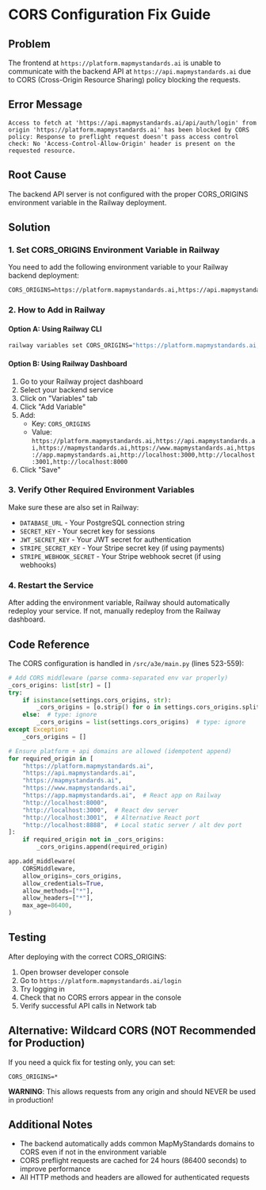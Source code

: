 # CORS Configuration Fix Guide

## Problem
The frontend at `https://platform.mapmystandards.ai` is unable to communicate with the backend API at `https://api.mapmystandards.ai` due to CORS (Cross-Origin Resource Sharing) policy blocking the requests.

## Error Message
```
Access to fetch at 'https://api.mapmystandards.ai/api/auth/login' from origin 'https://platform.mapmystandards.ai' has been blocked by CORS policy: Response to preflight request doesn't pass access control check: No 'Access-Control-Allow-Origin' header is present on the requested resource.
```

## Root Cause
The backend API server is not configured with the proper CORS_ORIGINS environment variable in the Railway deployment.

## Solution

### 1. Set CORS_ORIGINS Environment Variable in Railway

You need to add the following environment variable to your Railway backend deployment:

```
CORS_ORIGINS=https://platform.mapmystandards.ai,https://api.mapmystandards.ai,https://mapmystandards.ai,https://www.mapmystandards.ai,https://app.mapmystandards.ai,http://localhost:3000,http://localhost:3001,http://localhost:8000
```

### 2. How to Add in Railway

#### Option A: Using Railway CLI
```bash
railway variables set CORS_ORIGINS="https://platform.mapmystandards.ai,https://api.mapmystandards.ai,https://mapmystandards.ai,https://www.mapmystandards.ai,https://app.mapmystandards.ai,http://localhost:3000,http://localhost:3001,http://localhost:8000"
```

#### Option B: Using Railway Dashboard
1. Go to your Railway project dashboard
2. Select your backend service
3. Click on "Variables" tab
4. Click "Add Variable"
5. Add:
   - Key: `CORS_ORIGINS`
   - Value: `https://platform.mapmystandards.ai,https://api.mapmystandards.ai,https://mapmystandards.ai,https://www.mapmystandards.ai,https://app.mapmystandards.ai,http://localhost:3000,http://localhost:3001,http://localhost:8000`
6. Click "Save"

### 3. Verify Other Required Environment Variables

Make sure these are also set in Railway:
- `DATABASE_URL` - Your PostgreSQL connection string
- `SECRET_KEY` - Your secret key for sessions
- `JWT_SECRET_KEY` - Your JWT secret for authentication
- `STRIPE_SECRET_KEY` - Your Stripe secret key (if using payments)
- `STRIPE_WEBHOOK_SECRET` - Your Stripe webhook secret (if using webhooks)

### 4. Restart the Service

After adding the environment variable, Railway should automatically redeploy your service. If not, manually redeploy from the Railway dashboard.

## Code Reference

The CORS configuration is handled in `/src/a3e/main.py` (lines 523-559):

```python
# Add CORS middleware (parse comma-separated env var properly)
_cors_origins: list[str] = []
try:
    if isinstance(settings.cors_origins, str):
        _cors_origins = [o.strip() for o in settings.cors_origins.split(',') if o.strip()]
    else:  # type: ignore
        _cors_origins = list(settings.cors_origins)  # type: ignore
except Exception:
    _cors_origins = []

# Ensure platform + api domains are allowed (idempotent append)
for required_origin in [
    "https://platform.mapmystandards.ai",
    "https://api.mapmystandards.ai",
    "https://mapmystandards.ai",
    "https://www.mapmystandards.ai",
    "https://app.mapmystandards.ai",  # React app on Railway
    "http://localhost:8000",
    "http://localhost:3000",  # React dev server
    "http://localhost:3001",  # Alternative React port
    "http://localhost:8888",  # Local static server / alt dev port
]:
    if required_origin not in _cors_origins:
        _cors_origins.append(required_origin)

app.add_middleware(
    CORSMiddleware,
    allow_origins=_cors_origins,
    allow_credentials=True,
    allow_methods=["*"],
    allow_headers=["*"],
    max_age=86400,
)
```

## Testing

After deploying with the correct CORS_ORIGINS:

1. Open browser developer console
2. Go to `https://platform.mapmystandards.ai/login`
3. Try logging in
4. Check that no CORS errors appear in the console
5. Verify successful API calls in Network tab

## Alternative: Wildcard CORS (NOT Recommended for Production)

If you need a quick fix for testing only, you can set:
```
CORS_ORIGINS=*
```

**WARNING**: This allows requests from any origin and should NEVER be used in production!

## Additional Notes

- The backend automatically adds common MapMyStandards domains to CORS even if not in the environment variable
- CORS preflight requests are cached for 24 hours (86400 seconds) to improve performance
- All HTTP methods and headers are allowed for authenticated requests